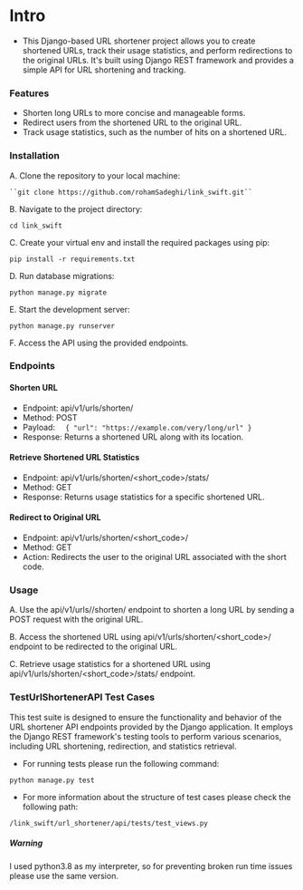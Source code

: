 # Intro
- This Django-based URL shortener project allows you to create shortened URLs, track their usage statistics, 
and perform redirections to the original URLs. It's built using Django REST framework and provides a simple 
API for URL shortening and tracking.

### Features
- Shorten long URLs to more concise and manageable forms.
- Redirect users from the shortened URL to the original URL.
- Track usage statistics, such as the number of hits on a shortened URL.

### Installation
A. Clone the repository to your local machine:

    ``git clone https://github.com/rohamSadeghi/link_swift.git``

B. Navigate to the project directory:

``cd link_swift``

C. Create your virtual env and install the required packages using pip:

``pip install -r requirements.txt``

D. Run database migrations:

``python manage.py migrate``

E. Start the development server:

``python manage.py runserver``

F. Access the API using the provided endpoints.

### Endpoints

#### Shorten URL
- Endpoint: api/v1/urls/shorten/
- Method: POST
- Payload:
``  {
    "url": "https://example.com/very/long/url"
    }``
- Response: Returns a shortened URL along with its location.

#### Retrieve Shortened URL Statistics
- Endpoint: api/v1/urls/shorten/<short_code>/stats/
- Method: GET
- Response: Returns usage statistics for a specific shortened URL.

#### Redirect to Original URL
- Endpoint: api/v1/urls/shorten/<short_code>/
- Method: GET
- Action: Redirects the user to the original URL associated with the short code.

### Usage
A. Use the api/v1/urls//shorten/ endpoint to shorten a long URL by sending a POST request with the original URL.

B. Access the shortened URL using api/v1/urls/shorten/<short_code>/ endpoint to be redirected to the original URL.

C. Retrieve usage statistics for a shortened URL using api/v1/urls/shorten/<short_code>/stats/ endpoint.

### TestUrlShortenerAPI Test Cases
This test suite is designed to ensure the functionality and behavior of the URL shortener API endpoints provided by
 the Django application. It employs the Django REST framework's testing tools to perform various scenarios, including 
 URL shortening, redirection, and statistics retrieval.
 
- For running tests please run the following command:

``python manage.py test``

- For more information about the structure of test cases please check the following path:

``/link_swift/url_shortener/api/tests/test_views.py``


<h5>Warning</h5>
I used python3.8 as my interpreter, so for preventing broken run time issues please use the same version.
